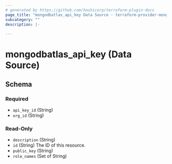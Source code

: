 ```yaml
---
# generated by https://github.com/hashicorp/terraform-plugin-docs
page_title: "mongodbatlas_api_key Data Source - terraform-provider-mongodbatlas"
subcategory: ""
description: |-
  
---
```


# mongodbatlas_api_key (Data Source)





<!-- schema generated by tfplugindocs -->
## Schema

### Required

- `api_key_id` (String)
- `org_id` (String)

### Read-Only

- `description` (String)
- `id` (String) The ID of this resource.
- `public_key` (String)
- `role_names` (Set of String)
